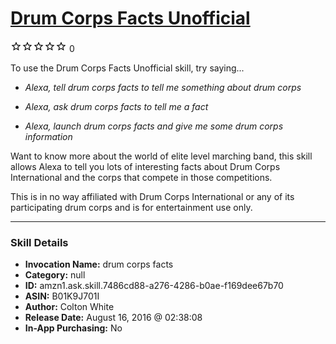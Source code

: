 # [Drum Corps Facts Unofficial](http://alexa.amazon.com/#skills/amzn1.ask.skill.7486cd88-a276-4286-b0ae-f169dee67b70)
![0 stars](../../images/ic_star_border_black_18dp_1x.png)![0 stars](../../images/ic_star_border_black_18dp_1x.png)![0 stars](../../images/ic_star_border_black_18dp_1x.png)![0 stars](../../images/ic_star_border_black_18dp_1x.png)![0 stars](../../images/ic_star_border_black_18dp_1x.png) 0

To use the Drum Corps Facts Unofficial skill, try saying...

* *Alexa, tell drum corps facts to tell me something about drum corps*

* *Alexa, ask drum corps facts to tell me a fact*

* *Alexa, launch drum corps facts and give me some drum corps information*

Want to know more about the world of elite level marching band, this skill allows Alexa to tell you lots of interesting facts about Drum Corps International and the corps that compete in those competitions. 

This is in no way affiliated with Drum Corps International or any of its participating drum corps and is for entertainment use only.

***

### Skill Details

* **Invocation Name:** drum corps facts
* **Category:** null
* **ID:** amzn1.ask.skill.7486cd88-a276-4286-b0ae-f169dee67b70
* **ASIN:** B01K9J701I
* **Author:** Colton White
* **Release Date:** August 16, 2016 @ 02:38:08
* **In-App Purchasing:** No
